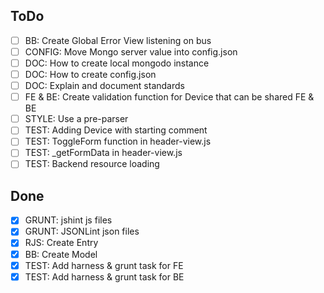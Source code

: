 ## ToDo
- [ ] BB: Create Global Error View listening on bus
- [ ] CONFIG: Move Mongo server value into config.json
- [ ] DOC: How to create local mongodo instance
- [ ] DOC: How to create config.json
- [ ] DOC: Explain and document standards
- [ ] FE & BE: Create validation function for Device that can be shared FE & BE
- [ ] STYLE: Use a pre-parser
- [ ] TEST: Adding Device with starting comment
- [ ] TEST: ToggleForm function in header-view.js
- [ ] TEST: _getFormData in header-view.js
- [ ] TEST: Backend resource loading

## Done
- [X] GRUNT: jshint js files
- [X] GRUNT: JSONLint json files
- [X] RJS: Create Entry
- [X] BB: Create Model
- [X] TEST: Add harness & grunt task for FE
- [X] TEST: Add harness & grunt task for BE
